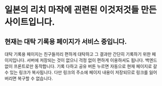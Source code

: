 # 일본의 리치 마작에 괸련된 이것저것들 만든 사이트입니다.

## 현재는 대탁 기록용 페이지가 서비스 중입니다.
대탁 기록용 페이지는 친구들끼리 편하게 대탁하고 그 결과만 간단히 기록하기 위한 페이지입니다.
서버에 저장되는 것이 없으니 걱정 없이 편하게 이용하셔도 됩니다.
백엔드 없이 프론트로만 동작합니다.
기록 다하고 공유 버튼 누르면 자동으로 현재 페이지로 갈 수 있는 링크가 복사됩니다.
다만 링크의 주소에 페이지 내용이 저장되므로 링크를 잃어버리면 복구할 수 없습니다.


